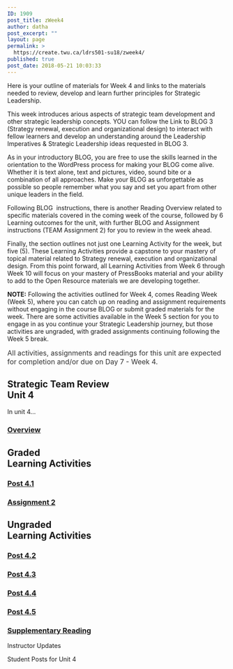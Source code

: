 ```yaml
---
ID: 1909
post_title: zWeek4
author: datha
post_excerpt: ""
layout: page
permalink: >
  https://create.twu.ca/ldrs501-su18/zweek4/
published: true
post_date: 2018-05-21 10:03:33
---
```

Here is your outline of materials for Week 4 and links to the materials needed to review, develop and learn further principles for Strategic Leadership.

This week introduces arious aspects of strategic team development and other strategic leadership concepts. YOU can follow the Link to BLOG 3 (Strategy renewal, execution and organizational design) to interact with fellow learners and develop an understanding around the Leadership Imperatives &amp; Strategic Leadership ideas requested in BLOG 3.

As in your introductory BLOG, you are free to use the skills learned in the orientation to the WordPress process for making your BLOG come alive. Whether it is text alone, text and pictures, video, sound bite or a combination of all approaches. Make your BLOG as unforgettable as possible so people remember what you say and set you apart from other unique leaders in the field.

Following BLOG  instructions, there is another Reading Overview related to specific materials covered in the coming week of the course, followed by 6 Learning outcomes for the unit, with further BLOG and Assignment instructions (TEAM Assignment 2) for you to review in the week ahead.

Finally, the section outlines not just one Learning Activity for the week, but five (5). These Learning Activities provide a capstone to your mastery of topical material related to Strategy renewal, execution and organizational design. From this point forward, all Learning Activities from Week 6 through Week 10 will focus on your mastery of PressBooks material and your ability to add to the Open Resource materials we are developing together.

<strong>NOTE:</strong> Following the activities outlined for Week 4, comes Reading Week (Week 5), where you can catch up on reading and assignment requirements without engaging in the course BLOG or submit graded materials for the week. There are some activities available in the Week 5 section for you to engage in as you continue your Strategic Leadership journey, but those activities are ungraded, with graded assignments continuing following the Week 5 break.

<span style="float: none;background-color: transparent;color: #333333;cursor: text;font-family: -apple-system,BlinkMacSystemFont,'Segoe UI',Roboto,Oxygen-Sans,Ubuntu,Cantarell,'Helvetica Neue',sans-serif;font-size: 16px;font-style: normal;font-variant: normal;font-weight: 400;letter-spacing: normal;text-align: left;text-decoration: none;text-indent: 0px">All activities, assignments and readings for this unit are expected for completion and/or due on Day 7 - Week 4.</span><!--themify_builder_static-->

<h2>Strategic Team Review<br />Unit 4</h2>

In unit 4&#8230;

<a href="https://create.twu.ca/ldrs501-su18/unit-4/">

</a>

<h3><a href="https://create.twu.ca/ldrs501-su18/unit-4/">Overview</a></h3>

<h2>Graded<br />Learning Activities</h2>

<a href="https://create.twu.ca/ldrs501-su18/post-4-1/">

</a>

<h3><a href="https://create.twu.ca/ldrs501-su18/post-4-1/">Post 4.1</a></h3>

<a href="https://create.twu.ca/ldrs501-su18/assignment-2/">

</a>

<h3><a href="https://create.twu.ca/ldrs501-su18/assignment-2/">Assignment 2</a></h3>

<h2>Ungraded<br />Learning Activities</h2>

<a href="https://create.twu.ca/ldrs501-su18/week-4-post-4-2/">

</a>

<h3><a href="https://create.twu.ca/ldrs501-su18/week-4-post-4-2/">Post 4.2</a></h3>

<a href="https://create.twu.ca/ldrs501-su18/week-4-post-4-3/">

</a>

<h3><a href="https://create.twu.ca/ldrs501-su18/week-4-post-4-3/">Post 4.3</a></h3>

<a href="https://create.twu.ca/ldrs501-su18/week-4-post-4-4/">

</a>

<h3><a href="https://create.twu.ca/ldrs501-su18/week-4-post-4-4/">Post 4.4</a></h3>

<a href="https://create.twu.ca/ldrs501-su18/week-4-post-4-5/">

</a>

<h3><a href="https://create.twu.ca/ldrs501-su18/week-4-post-4-5/">Post 4.5</a></h3>

<a href="https://create.twu.ca/ldrs501-su18/week-4-supplementary-reading/">

</a>

<h3><a href="https://create.twu.ca/ldrs501-su18/week-4-supplementary-reading/">Supplementary Reading</a></h3>

Instructor Updates

Student Posts for Unit 4<!--/themify_builder_static-->